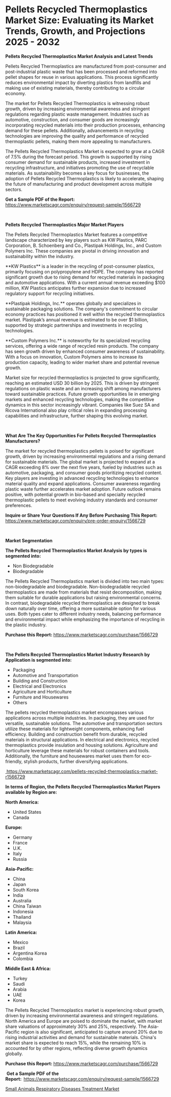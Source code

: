 <p><h1>Pellets Recycled Thermoplastics Market Size: Evaluating its Market Trends, Growth, and Projections 2025 - 2032</h1></p><p><strong>Pellets Recycled Thermoplastics Market Analysis and Latest Trends</strong></p>
<p><p>Pellets Recycled Thermoplastics are manufactured from post-consumer and post-industrial plastic waste that has been processed and reformed into pellet shapes for reuse in various applications. This process significantly reduces environmental impact by diverting plastics from landfills and making use of existing materials, thereby contributing to a circular economy.</p><p>The market for Pellets Recycled Thermoplastics is witnessing robust growth, driven by increasing environmental awareness and stringent regulations regarding plastic waste management. Industries such as automotive, construction, and consumer goods are increasingly incorporating recycled materials into their production processes, enhancing demand for these pellets. Additionally, advancements in recycling technologies are improving the quality and performance of recycled thermoplastic pellets, making them more appealing to manufacturers.</p><p>The Pellets Recycled Thermoplastics Market is expected to grow at a CAGR of 7.5% during the forecast period. This growth is supported by rising consumer demand for sustainable products, increased investment in recycling infrastructure, and initiatives promoting the use of recyclable materials. As sustainability becomes a key focus for businesses, the adoption of Pellets Recycled Thermoplastics is likely to accelerate, shaping the future of manufacturing and product development across multiple sectors.</p></p>
<p><strong>Get a Sample PDF of the Report:&nbsp;</strong> <a href="https://www.marketscagr.com/enquiry/request-sample/1566729?utm_campaign=3127&utm_medium=2&utm_source=Github&utm_content=ia&utm_term=22032025&utm_id=pellets-recycled-thermoplastics">https://www.marketscagr.com/enquiry/request-sample/1566729</a></p>
<p>&nbsp;</p>
<p><strong>Pellets Recycled Thermoplastics Major Market Players</strong></p>
<p><p>The Pellets Recycled Thermoplastics Market features a competitive landscape characterized by key players such as KW Plastics, PARC Corporation, B. Schoenberg and Co., Plastipak Holdings, Inc., and Custom Polymers Inc. These companies are pivotal in driving innovation and sustainability within the industry.</p><p>**KW Plastics** is a leader in the recycling of post-consumer plastics, primarily focusing on polypropylene and HDPE. The company has reported significant growth due to rising demand for recycled materials in packaging and automotive applications. With a current annual revenue exceeding $100 million, KW Plastics anticipates further expansion due to increased regulatory support for recycling initiatives.</p><p>**Plastipak Holdings, Inc.** operates globally and specializes in sustainable packaging solutions. The company's commitment to circular economy practices has positioned it well within the recycled thermoplastics market. Plastipak’s annual revenue is estimated to be over $1 billion, supported by strategic partnerships and investments in recycling technologies.</p><p>**Custom Polymers Inc.** is noteworthy for its specialized recycling services, offering a wide range of recycled resin products. The company has seen growth driven by enhanced consumer awareness of sustainability. With a focus on innovation, Custom Polymers aims to increase its production capacity, leading to wider market share and potential revenue growth.</p><p>Market size for recycled thermoplastics is projected to grow significantly, reaching an estimated USD 30 billion by 2025. This is driven by stringent regulations on plastic waste and an increasing shift among manufacturers toward sustainable practices. Future growth opportunities lie in emerging markets and enhanced recycling technologies, making the competitive dynamics in this sector increasingly vibrant. Companies like Suez SA and Ricova International also play critical roles in expanding processing capabilities and infrastructure, further shaping this evolving market.</p></p>
<p>&nbsp;</p>
<p><strong>What Are The Key Opportunities For Pellets Recycled Thermoplastics Manufacturers?</strong></p>
<p><p>The market for recycled thermoplastics pellets is poised for significant growth, driven by increasing environmental regulations and a rising demand for sustainable materials. The global market is projected to expand at a CAGR exceeding 8% over the next five years, fueled by industries such as automotive, packaging, and consumer goods prioritizing recycled content. Key players are investing in advanced recycling technologies to enhance material quality and expand applications. Consumer awareness regarding plastic waste further accelerates market adoption. Future outlook remains positive, with potential growth in bio-based and specialty recycled thermoplastic pellets to meet evolving industry standards and consumer preferences.</p></p>
<p><strong>Inquire or Share Your Questions If Any Before Purchasing This Report:</strong> <a href="https://www.marketscagr.com/enquiry/pre-order-enquiry/1566729?utm_campaign=3127&utm_medium=2&utm_source=Github&utm_content=ia&utm_term=22032025&utm_id=pellets-recycled-thermoplastics">https://www.marketscagr.com/enquiry/pre-order-enquiry/1566729</a></p>
<p>&nbsp;</p>
<p><strong>Market Segmentation</strong></p>
<p><strong>The Pellets Recycled Thermoplastics Market Analysis by types is segmented into:</strong></p>
<p><ul><li>Non Biodegradable</li><li>Biodegradable</li></ul></p>
<p><p>The Pellets Recycled Thermoplastics market is divided into two main types: non-biodegradable and biodegradable. Non-biodegradable recycled thermoplastics are made from materials that resist decomposition, making them suitable for durable applications but raising environmental concerns. In contrast, biodegradable recycled thermoplastics are designed to break down naturally over time, offering a more sustainable option for various uses. Both types cater to different industry needs, balancing performance and environmental impact while emphasizing the importance of recycling in the plastic industry.</p></p>
<p><strong>Purchase this Report:&nbsp;</strong><a href="https://www.marketscagr.com/purchase/1566729?utm_campaign=3127&utm_medium=2&utm_source=Github&utm_content=ia&utm_term=22032025&utm_id=pellets-recycled-thermoplastics">https://www.marketscagr.com/purchase/1566729</a></p>
<p>&nbsp;</p>
<p><strong>The Pellets Recycled Thermoplastics Market Industry Research by Application is segmented into:</strong></p>
<p><ul><li>Packaging</li><li>Automotive and Transportation</li><li>Building and Construction</li><li>Electrical and Electronics</li><li>Agriculture and Horticulture</li><li>Furniture and Housewares</li><li>Others</li></ul></p>
<p><p>The pellets recycled thermoplastics market encompasses various applications across multiple industries. In packaging, they are used for versatile, sustainable solutions. The automotive and transportation sectors utilize these materials for lightweight components, enhancing fuel efficiency. Building and construction benefit from durable, recycled materials in structural applications. In electrical and electronics, recycled thermoplastics provide insulation and housing solutions. Agriculture and horticulture leverage these materials for robust containers and tools. Additionally, the furniture and housewares market uses them for eco-friendly, stylish products, further diversifying applications.</p></p>
<p><a href="https://www.marketscagr.com/pellets-recycled-thermoplastics-market-r1566729?utm_campaign=3127&utm_medium=2&utm_source=Github&utm_content=ia&utm_term=22032025&utm_id=pellets-recycled-thermoplastics">&nbsp;https://www.marketscagr.com/pellets-recycled-thermoplastics-market-r1566729</a></p>
<p><strong>In terms of Region, the Pellets Recycled Thermoplastics Market Players available by Region are:</strong></p>
<p>
    <p> <strong> North America: </strong>
        <ul>
            <li>United States</li>
            <li>Canada</li>
        </ul>
        </p> 
    <p> <strong> Europe: </strong>
        <ul>
            <li>Germany</li>
            <li>France</li>
            <li>U.K.</li>
            <li>Italy</li>
            <li>Russia</li>
        </ul>
        </p> 
    <p> <strong> Asia-Pacific: </strong>
        <ul>
            <li>China</li>
            <li>Japan</li>
            <li>South Korea</li>
            <li>India</li>
            <li>Australia</li>
            <li>China Taiwan</li>
            <li>Indonesia</li>
            <li>Thailand</li>
            <li>Malaysia</li>
        </ul>
        </p> 
    <p> <strong> Latin America: </strong>
        <ul>
            <li>Mexico</li>
            <li>Brazil</li>
            <li>Argentina Korea</li>
            <li>Colombia</li>
        </ul>
        </p> 
    <p> <strong> Middle East & Africa: </strong>
        <ul>
            <li>Turkey</li>
            <li>Saudi</li>
            <li>Arabia</li>
            <li>UAE</li>
            <li>Korea</li>
        </ul>
    </p>
    </p>
<p><p>The Pellets Recycled Thermoplastics market is experiencing robust growth, driven by increasing environmental awareness and stringent regulations. North America and Europe are poised to dominate the market, with market share valuations of approximately 30% and 25%, respectively. The Asia-Pacific region is also significant, anticipated to capture around 20% due to rising industrial activities and demand for sustainable materials. China's market share is expected to reach 15%, while the remaining 10% is accounted for by other regions, reflecting diverse growth dynamics globally.</p></p>
<p><strong>Purchase this Report: </strong><a href="https://www.marketscagr.com/purchase/1566729?utm_campaign=3127&utm_medium=2&utm_source=Github&utm_content=ia&utm_term=22032025&utm_id=pellets-recycled-thermoplastics">https://www.marketscagr.com/purchase/1566729</a></p>
<p>&nbsp;<strong>Get a Sample PDF of the Report:&nbsp;&nbsp;</strong><a href="https://www.marketscagr.com/enquiry/request-sample/1566729?utm_campaign=3127&utm_medium=2&utm_source=Github&utm_content=ia&utm_term=22032025&utm_id=pellets-recycled-thermoplastics">https://www.marketscagr.com/enquiry/request-sample/1566729</a></p>
<p><strong></strong></p>
<p><p><a href="https://github.com/saklpelzami95/Market-Research-Report-List-1/blob/main/small-animals-respiratory-diseases-treatment-market.md?utm_campaign=3127&utm_medium=2&utm_source=Github&utm_content=ia&utm_term=22032025&utm_id=pellets-recycled-thermoplastics">Small Animals Respiratory Diseases Treatment Market</a></p></p>
